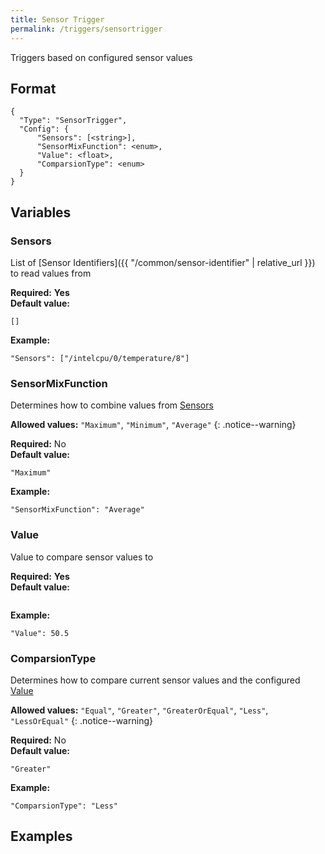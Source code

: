 ```yaml
---
title: Sensor Trigger
permalink: /triggers/sensortrigger
---
```


Triggers based on configured sensor values

## Format

~~~
{
  "Type": "SensorTrigger",
  "Config": {
      "Sensors": [<string>],
      "SensorMixFunction": <enum>,
      "Value": <float>,
      "ComparsionType": <enum>
  }
}
~~~

## Variables

### Sensors
<div class="variable-block" markdown="block">

List of [Sensor Identifiers]({{ "/common/sensor-identifier" | relative_url }}) to read values from

**Required:** **Yes**<br>
**Default value:**
~~~
[]
~~~
**Example:**
~~~
"Sensors": ["/intelcpu/0/temperature/8"]
~~~

</div>

### SensorMixFunction
<div class="variable-block" markdown="block">

Determines how to combine values from [Sensors](#sensors)

**Allowed values:** `"Maximum"`, `"Minimum"`, `"Average"`
{: .notice--warning}

**Required:** No<br>
**Default value:**
~~~
"Maximum"
~~~
**Example:**
~~~
"SensorMixFunction": "Average"
~~~

</div>

### Value
<div class="variable-block" markdown="block">

Value to compare sensor values to

**Required:** **Yes**<br>
**Default value:**
~~~
~~~
**Example:**
~~~
"Value": 50.5
~~~

</div>

### ComparsionType
<div class="variable-block" markdown="block">

Determines how to compare current sensor values and the configured [Value](#value)

**Allowed values:** `"Equal"`, `"Greater"`, `"GreaterOrEqual"`, `"Less"`, `"LessOrEqual"`
{: .notice--warning}

**Required:** No<br>
**Default value:**
~~~
"Greater"
~~~
**Example:**
~~~
"ComparsionType": "Less"
~~~

</div>

## Examples
~~~ json
~~~